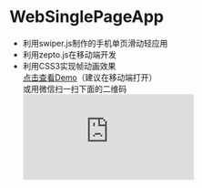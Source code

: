 # WebSinglePageApp
* 利用swiper.js制作的手机单页滑动轻应用
* 利用zepto.js在移动端开发
* 利用CSS3实现帧动画效果<br>
  <a href="http://item.tourzj.gov.cn/weixin/jnh/xikou/index.html" target="_blank">点击查看Demo</a>（建议在移动端打开）<br>
  或用微信扫一扫下面的二维码<br>
  ![Demo二维码](http://www.liantu.com/api.php?bg=ffffff&fg=000000&gc=000000&el=L&text=http%3A%2F%2Fitem.tourzj.gov.cn%2Fweixin%2Fjnh%2Fxikou%2Findex.html "Demo二维码")
  
